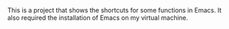 This is a project that shows the shortcuts for some functions in Emacs.  It also required the installation of Emacs on my virtual machine.